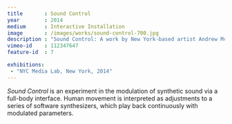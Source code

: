 ```yaml
---
title       : Sound Control
year        : 2014
medium      : Interactive Installation
image       : /images/works/sound-control-700.jpg
description : "Sound Control: A work by New York-based artist Andrew McWilliams."
vimeo-id    : 112347647
feature-id  : 7

exhibitions:
 - "NYC Media Lab, New York, 2014"
---
```

_Sound Control_ is an experiment in the modulation of synthetic sound via a full-body interface. Human movement is interpreted as adjustments to a series of software synthesizers, which play back continuously with modulated parameters.